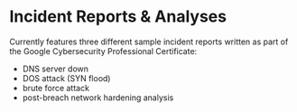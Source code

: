 # Incident Reports & Analyses

Currently features three different sample incident reports written as part of the Google Cybersecurity Professional Certificate:
* DNS server down
* DOS attack (SYN flood)
* brute force attack
* post-breach network hardening analysis

